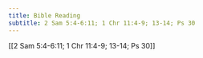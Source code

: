 ```yaml
---
title: Bible Reading
subtitle: 2 Sam 5:4-6:11; 1 Chr 11:4-9; 13-14; Ps 30
---
```


[[2 Sam 5:4-6:11; 1 Chr 11:4-9; 13-14; Ps 30]]
